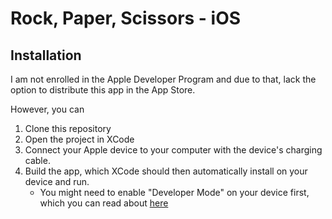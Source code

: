 # Rock, Paper, Scissors - iOS

## Installation

I am not enrolled in the Apple Developer Program and due to that, lack the option to distribute this app in the App Store. 

However, you can
1. Clone this repository
2. Open the project in XCode
3. Connect your Apple device to your computer with the device's charging cable.
4. Build the app, which XCode should then automatically install on your device and run.
    - You might need to enable "Developer Mode" on your device first, which you can read about [here](https://developer.apple.com/documentation/xcode/enabling-developer-mode-on-a-device)
    
